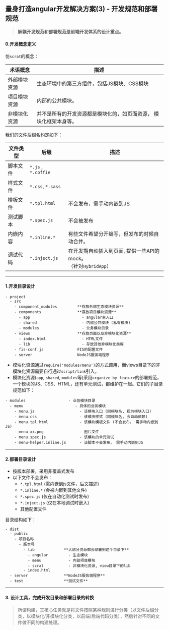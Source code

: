 ## 量身打造angular开发解决方案(3) - 开发规范和部署规范

> **解耦开发规范和部署规范是前端开发体系的设计重点。**


#### 0.开发概念定义
仿`scrat`的概念：

术语概念 | 描述
------------ | -------------
外部模块资源 | 生态环境中的第三方组件，包括JS模块、CSS模块
项目模块资源 | 内部的公共模块。
非模块化资源 | 并不是所有的开发资源都是模块化的，如页面资源， 模块化框架本身等。

我们的文件后缀名约定如下：

文件类型 | 后缀 | 描述
------------ | ------------- | -------------
脚本文件 | `*.js` , `*.coffie` |
样式文件 |  `*.css`, `*.sass` |
模板文件 |  `*.tpl.html` | 不会发布，需手动内嵌到JS
测试脚本 |  `*.spec.js` | 不会被发布
内嵌内容 |   `*.inline.*` | 有些文件希望分开编写，但发布的时候自动合并。
调试代码 |  `*.inject.js` | 在开发期自动插入到页面, 提供一些API的mock。<br/>（针对`HybridApp`）

---

#### 1.开发目录设计
```
- project
  - src
    - component_modules         **存放外部生态模块资源**
    - components                **存放项目模块资源**
      - app                       - angular主入口
      - shared                    - 内部公共模块 (私有模块)
      - modules                   - 业务模块目录
    - views                     **存放页面以及非模块化资源**
      - index.html                - HTML文件
      - lib                       - 存放其他非模块化类库
    - fis-conf.js               FIS的配置文件
    - server                    NodeJS服务端程序
```
- 模块化资源通过`require('modules/menu')`的方式调用，而views目录下的非模块化资源需要自行通过`script/link`引入。
- 模块化资源(`app`, `shared`, `modules`等)采用`organize by feature`的部署规范，
一个模块的JS、CSS、HTML，还有单元测试，都维护在一起。它们的子目录规范如下：

```
- modules                   - 业务模块目录
  - menu                       - 具体的业务模块
    - menu.js                    - 该模块入口 (同模块名, 视为模块入口)
    - menu.css                   - 该模块样式 (同模块名, 会自动依赖)
    - menu.tpl.html              - 该模块模板文件 (不会发布， 需手动内嵌到JS)
    - menu-xx.png                - 图片文件
    - menu.spec.js               - 该模块的单元测试
    - menu-helper.inline.js      - 该脚本不会发布， 需手动内嵌到JS
```

---

#### 2.部署目录设计


- 按版本部署，采用非覆盖式发布
- 以下文件不会发布：
  - `*.tpl.html`  (需内嵌到js文件，后文描述)
  - `*.inline.*`  (会被内嵌到其他文件)
  - `*.spec.js`   (仅在自动化测试时发布)
  - `*.inject.js` (仅在本地调试时嵌入)
  - 其他配置文件

目录结构如下：
```
- dist
  - public
    - 项目名称
      - 版本号
        - lib             **大部分资源都会部署到这个目录下**
          - angular         - 生态模块
          - menu            - 内部项目模块
          - scrat           - 非模块化资源, view目录下的lib
        - index.html
  - server                **NodeJS服务端程序**
  - test                  **测试文件**
```

---

#### 3. 设计工具，完成开发目录和部署目录的转换

> 所谓构建，其核心任务就是将文件按照某种规则进行分类（以文件后缀分类，以模块化/非模块化分类，以前端/后端代码分类），然后针对不同的文件做不同的构建处理。
